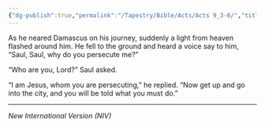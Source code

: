 ```yaml
---
{"dg-publish":true,"permalink":"/Tapestry/Bible/Acts/Acts 9_3-6/","title":"Acts 9:3-6","hide":true,"tags":["bible-verse","bible-verse"],"dgHomeLink":true,"dgShowLocalGraph":true,"dgEnableSearch":true}
---
```


As he neared Damascus on his journey, suddenly a light from heaven flashed around him. He fell to the ground and heard a voice say to him, “Saul, Saul, why do you persecute me?”

 “Who are you, Lord?” Saul asked.

“I am Jesus, whom you are persecuting,” he replied. “Now get up and go into the city, and you will be told what you must do.”


---
*New International Version (NIV)*
